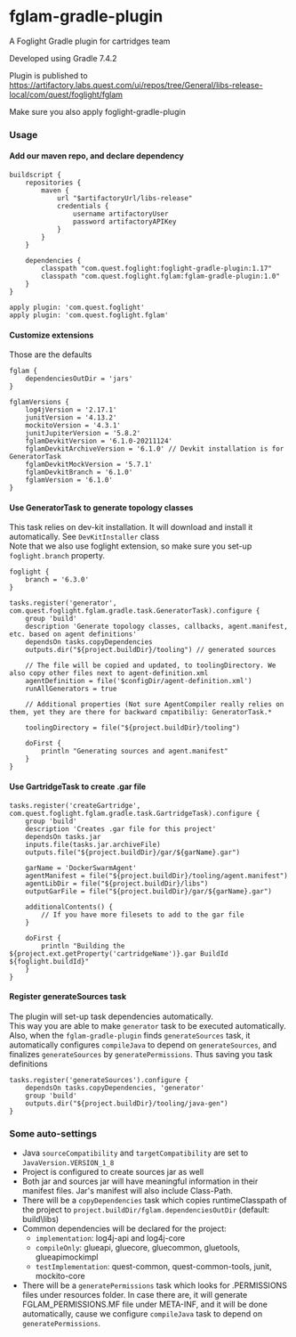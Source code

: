 # fglam-gradle-plugin
A Foglight Gradle plugin for cartridges team

Developed using Gradle 7.4.2

Plugin is published to https://artifactory.labs.quest.com/ui/repos/tree/General/libs-release-local/com/quest/foglight/fglam

Make sure you also apply foglight-gradle-plugin

### Usage
#### Add our maven repo, and declare dependency
    buildscript {
        repositories {
            maven {
                url "$artifactoryUrl/libs-release"
                credentials { 
                    username artifactoryUser
                    password artifactoryAPIKey
                }
            }
        }

        dependencies {
            classpath "com.quest.foglight:foglight-gradle-plugin:1.17"
            classpath "com.quest.foglight.fglam:fglam-gradle-plugin:1.0"
        }
    }

    apply plugin: 'com.quest.foglight'
    apply plugin: 'com.quest.foglight.fglam'

#### Customize extensions
Those are the defaults

    fglam {
        dependenciesOutDir = 'jars'
    }

    fglamVersions {
        log4jVersion = '2.17.1'
        junitVersion = '4.13.2'
        mockitoVersion = '4.3.1'
        junitJupiterVersion = '5.8.2'
        fglamDevkitVersion = '6.1.0-20211124'
        fglamDevkitArchiveVersion = '6.1.0' // Devkit installation is for GeneratorTask
        fglamDevkitMockVersion = '5.7.1'
        fglamDevkitBranch = '6.1.0'
        fglamVersion = '6.1.0'
    }

#### Use GeneratorTask to generate topology classes
This task relies on dev-kit installation. It will download and install it automatically. See `DevKitInstaller` class  
Note that we also use foglight extension, so make sure you set-up `foglight.branch` property.

    foglight {
        branch = '6.3.0'
    }

    tasks.register('generator', com.quest.foglight.fglam.gradle.task.GeneratorTask).configure {
        group 'build'
        description 'Generate topology classes, callbacks, agent.manifest, etc. based on agent definitions'
        dependsOn tasks.copyDependencies
        outputs.dir("${project.buildDir}/tooling") // generated sources

        // The file will be copied and updated, to toolingDirectory. We also copy other files next to agent-definition.xml
        agentDefinition = file('$configDir/agent-definition.xml') 
        runAllGenerators = true
        
        // Additional properties (Not sure AgentCompiler really relies on them, yet they are there for backward cmpatibiliy: GeneratorTask.*

        toolingDirectory = file("${project.buildDir}/tooling")

        doFirst {
            println "Generating sources and agent.manifest"
        }
    }

#### Use GartridgeTask to create .gar file
    tasks.register('createGartridge', com.quest.foglight.fglam.gradle.task.GartridgeTask).configure {
        group 'build'
        description 'Creates .gar file for this project'
        dependsOn tasks.jar
        inputs.file(tasks.jar.archiveFile)
        outputs.file("${project.buildDir}/gar/${garName}.gar")

        garName = 'DockerSwarmAgent'
        agentManifest = file("${project.buildDir}/tooling/agent.manifest")
        agentLibDir = file("${project.buildDir}/libs")
        outputGarFile = file("${project.buildDir}/gar/${garName}.gar")

        additionalContents() {
            // If you have more filesets to add to the gar file
        }

        doFirst {
            println "Building the ${project.ext.getProperty('cartridgeName')}.gar BuildId ${foglight.buildId}"
        }
    }

#### Register generateSources task
The plugin will set-up task dependencies automatically.  
This way you are able to make `generator` task to be executed automatically.  
Also, when the `fglam-gradle-plugin` finds `generateSources` task, it automatically configures `compileJava` to depend on `generateSources`, and finalizes `generateSources` by `generatePermissions`. Thus saving you task definitions

    tasks.register('generateSources').configure {
        dependsOn tasks.copyDependencies, 'generator'
        group 'build'
        outputs.dir("${project.buildDir}/tooling/java-gen")
    }

### Some auto-settings
* Java `sourceCompatibility` and `targetCompatibility` are set to `JavaVersion.VERSION_1_8`
* Project is configured to create sources jar as well
* Both jar and sources jar will have meaningful information in their manifest files. Jar's manifest will also include Class-Path.
* There will be a `copyDependencies` task which copies runtimeClasspath of the project to `project.buildDir/fglam.dependenciesOutDir` (default: build\libs)
* Common dependencies will be declared for the project:
  * `implementation`: log4j-api and log4j-core
  * `compileOnly`: glueapi, gluecore, gluecommon, gluetools, glueapimockimpl
  * `testImplementation`: quest-common, quest-common-tools, junit, mockito-core
* There will be a `generatePermissions` task which looks for .PERMISSIONS files under resources folder. In case there are, it will generate FGLAM_PERMISSIONS.MF file under META-INF, and it will be done automatically, cause we configure `compileJava` task to depend on `generatePermissions`.
